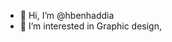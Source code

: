 - 👋 Hi, I’m @hbenhaddia
- 👀 I’m interested in Graphic design, 

<!---
hbenhaddia/hbenhaddia is a ✨ special ✨ repository because its `README.md` (this file) appears on your GitHub profile.
You can click the Preview link to take a look at your changes.
--->
